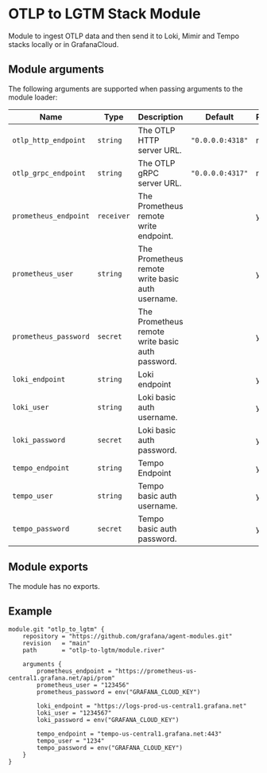 # OTLP to LGTM Stack Module

Module to ingest OTLP data and then send it to Loki, Mimir and Tempo stacks locally or in GrafanaCloud.


## Module arguments

The following arguments are supported when passing arguments to the module
loader:

| Name | Type | Description | Default | Required
| ---- | ---- | ----------- | ------- | --------
| `otlp_http_endpoint` | `string` | The OTLP HTTP server URL. | `"0.0.0.0:4318"` | no
| `otlp_grpc_endpoint` | `string` | The OTLP gRPC server URL. | `"0.0.0.0:4317"` | no
| `prometheus_endpoint`      | `receiver` | The Prometheus remote write endpoint. | | yes
| `prometheus_user`      | `string` | The Prometheus remote write basic auth username. | | yes
| `prometheus_password`      | `secret` | The Prometheus remote write basic auth password. | | yes
| `loki_endpoint`      | `string` | Loki endpoint | | yes
| `loki_user`      | `string` |Loki basic auth username. | | yes
| `loki_password`      | `secret` |Loki basic auth password. | | yes
| `tempo_endpoint`      | `string` | Tempo Endpoint | | yes
| `tempo_user`      | `string` | Tempo basic auth username. | | yes
| `tempo_password`      | `secret` | Tempo basic auth password. | | yes


## Module exports

The module has no exports.

## Example

```
module.git "otlp_to_lgtm" {
    repository = "https://github.com/grafana/agent-modules.git"
    revision   = "main"
    path       = "otlp-to-lgtm/module.river"

    arguments {
        prometheus_endpoint = "https://prometheus-us-central1.grafana.net/api/prom"
        prometheus_user = "123456"
        prometheus_password = env("GRAFANA_CLOUD_KEY")

        loki_endpoint = "https://logs-prod-us-central1.grafana.net"
        loki_user = "1234567"
        loki_password = env("GRAFANA_CLOUD_KEY")

        tempo_endpoint = "tempo-us-central1.grafana.net:443"
        tempo_user = "1234"
        tempo_password = env("GRAFANA_CLOUD_KEY")
    }
}
```
